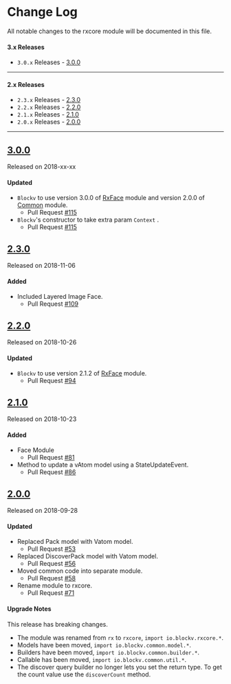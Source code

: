 # Change Log
All notable changes to the rxcore module will be documented in this file.

#### 3.x Releases
- `3.0.x` Releases - [3.0.0](#300)
---

#### 2.x Releases
- `2.3.x` Releases - [2.3.0](#230)
- `2.2.x` Releases - [2.2.0](#220)
- `2.1.x` Releases - [2.1.0](#210)
- `2.0.x` Releases - [2.0.0](#200)
---

## [3.0.0](https://maven.blockv.io/artifactory/webapp/#/artifacts/browse/tree/General/BLOCKv/io/blockv/sdk/rxcore/3.0.0)
Released on 2018-xx-xx

#### Updated
- `Blockv` to use version 3.0.0 of [RxFace](/rxface) module and version 2.0.0 of [Common](/common) module.
  - Pull Request [#115](https://github.com/BLOCKvIO/android-sdk/pull/115)
- `Blockv`'s constructor to take extra param `Context` .
  - Pull Request [#115](https://github.com/BLOCKvIO/android-sdk/pull/115)

## [2.3.0](https://maven.blockv.io/artifactory/webapp/#/artifacts/browse/tree/General/BLOCKv/io/blockv/sdk/rxcore/2.3.0)
Released on 2018-11-06

#### Added
- Included Layered Image Face.
   - Pull Request [#109](https://github.com/BLOCKvIO/android-sdk/pull/109)

## [2.2.0](https://maven.blockv.io/artifactory/webapp/#/artifacts/browse/tree/General/BLOCKv/io/blockv/sdk/rxcore/2.2.0)
Released on 2018-10-26

#### Updated
- `Blockv` to use version 2.1.2 of [RxFace](/rxface) module.
  - Pull Request [#94](https://github.com/BLOCKvIO/android-sdk/pull/94)

## [2.1.0](https://maven.blockv.io/artifactory/webapp/#/artifacts/browse/tree/General/BLOCKv/io/blockv/sdk/rxcore/2.1.0)
Released on 2018-10-23

#### Added

- Face Module
  - Pull Request [#81](https://github.com/BLOCKvIO/android-sdk/pull/81)
- Method to update a vAtom model using a StateUpdateEvent. 
  - Pull Request [#86](https://github.com/BLOCKvIO/android-sdk/pull/86)
  

## [2.0.0](https://maven.blockv.io/artifactory/webapp/#/artifacts/browse/tree/General/BLOCKv/io/blockv/sdk/rxcore/2.0.0)
Released on 2018-09-28

#### Updated

- Replaced Pack model with Vatom model.
  - Pull Request [#53](https://github.com/BLOCKvIO/android-sdk/pull/53)
- Replaced DiscoverPack model with Vatom model.
  - Pull Request [#56](https://github.com/BLOCKvIO/android-sdk/pull/56) 
- Moved common code into separate module.
  - Pull Request [#58](https://github.com/BLOCKvIO/android-sdk/pull/58) 
- Rename module to rxcore.
  - Pull Request [#71](https://github.com/BLOCKvIO/android-sdk/pull/71)
  
#### Upgrade Notes
This release has breaking changes.

- The module was renamed from `rx` to `rxcore`, `import io.blockv.rxcore.*`.
- Models have been moved, `import io.blockv.common.model.*`.
- Builders have been moved, `import io.blockv.common.builder.*`.
- Callable has been moved, `import io.blockv.common.util.*`.
- The discover query builder no longer lets you set the return type. To get the count value use the `discoverCount` method.
